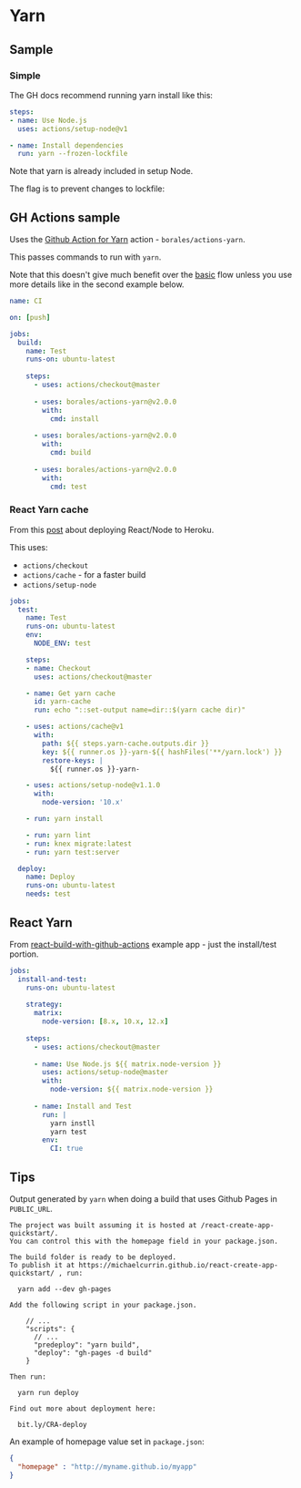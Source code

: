 # Yarn

## Sample

### Simple

The GH docs recommend running yarn install like this: 

```yaml
steps:
- name: Use Node.js  
  uses: actions/setup-node@v1

- name: Install dependencies
  run: yarn --frozen-lockfile
```

Note that yarn is already included in setup Node.

The flag is to prevent changes to lockfile:


## GH Actions sample

Uses the [Github Action for Yarn](https://github.com/marketplace/actions/github-action-for-yarn) action - `borales/actions-yarn`.

This passes commands to run with `yarn`.

Note that this doesn't give much benefit over the [basic](basic.md) flow unless you use more details like in the second example below.

```yaml
name: CI

on: [push]

jobs:
  build:
    name: Test
    runs-on: ubuntu-latest
    
    steps:
      - uses: actions/checkout@master
      
      - uses: borales/actions-yarn@v2.0.0
        with:
          cmd: install
          
      - uses: borales/actions-yarn@v2.0.0
        with:
          cmd: build
          
      - uses: borales/actions-yarn@v2.0.0
        with:
          cmd: test
```

### React Yarn cache

From this [post](https://spin.atomicobject.com/2020/01/20/github-actions-react-node/) about deploying React/Node to Heroku.

This uses:

- `actions/checkout`
- `actions/cache` - for a faster build
- `actions/setup-node`

```yaml
jobs:
  test:
    name: Test
    runs-on: ubuntu-latest
    env:
      NODE_ENV: test

    steps:
    - name: Checkout
      uses: actions/checkout@master

    - name: Get yarn cache
      id: yarn-cache
      run: echo "::set-output name=dir::$(yarn cache dir)"

    - uses: actions/cache@v1
      with:
        path: ${{ steps.yarn-cache.outputs.dir }}
        key: ${{ runner.os }}-yarn-${{ hashFiles('**/yarn.lock') }}
        restore-keys: |
          ${{ runner.os }}-yarn-

    - uses: actions/setup-node@v1.1.0
      with:
        node-version: '10.x'

    - run: yarn install

    - run: yarn lint
    - run: knex migrate:latest
    - run: yarn test:server

  deploy:
    name: Deploy
    runs-on: ubuntu-latest
    needs: test
```


## React Yarn

From [react-build-with-github-actions](https://github.com/explooosion/react-build-with-github-actions) example app - just the install/test portion.

```yaml
jobs:
  install-and-test:
    runs-on: ubuntu-latest
    
    strategy:
      matrix:
        node-version: [8.x, 10.x, 12.x]
        
    steps:
      - uses: actions/checkout@master
      
      - name: Use Node.js ${{ matrix.node-version }}
        uses: actions/setup-node@master
        with:
          node-version: ${{ matrix.node-version }}
          
      - name: Install and Test
        run: |
          yarn instll
          yarn test
        env:
          CI: true
```


## Tips

Output generated by `yarn` when doing a build that uses Github Pages in `PUBLIC_URL`.

```
The project was built assuming it is hosted at /react-create-app-quickstart/.
You can control this with the homepage field in your package.json.

The build folder is ready to be deployed.
To publish it at https://michaelcurrin.github.io/react-create-app-quickstart/ , run:

  yarn add --dev gh-pages

Add the following script in your package.json.

    // ...
    "scripts": {
      // ...
      "predeploy": "yarn build",
      "deploy": "gh-pages -d build"
    }

Then run:

  yarn run deploy

Find out more about deployment here:

  bit.ly/CRA-deploy
```


An example of homepage value set in `package.json`:

```json
{
  "homepage" : "http://myname.github.io/myapp"
}
```
